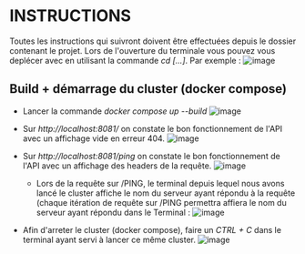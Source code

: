 # INSTRUCTIONS

Toutes les instructions qui suivront doivent être effectuées depuis le dossier contenant le projet. Lors de l'ouverture du terminale vous pouvez vous deplécer avec en utilisant la commande *cd [...]*. Par exemple : 
![image](https://user-images.githubusercontent.com/63664894/205495826-bc1e7c13-b7e9-4f4b-8e49-1ee737c46166.png)

## Build + démarrage du cluster (docker compose)
- Lancer la commande *docker compose up --build*
![image](https://user-images.githubusercontent.com/63664894/205495337-5f55adf9-2848-4755-8c22-a4461ff433fa.png)
- Sur *http://localhost:8081/* on constate le bon fonctionnement de l'API avec un affichage vide en erreur 404.
![image](https://user-images.githubusercontent.com/63664894/205495374-d15c485c-5d9e-4231-a0dd-e23ab36da74a.png)

- Sur *http://localhost:8081/ping* on constate le bon fonctionnement de l'API avec un affichage des headers de la requête.
![image](https://user-images.githubusercontent.com/63664894/205495411-23f406c6-df06-48f5-bd33-45a731f42907.png)

    - Lors de la requête sur /PING, le terminal depuis lequel nous avons lancé le cluster affiche le nom du serveur ayant répondu à la requête (chaque itération de requête sur /PING permettra affiera le nom du serveur ayant répondu dans le Terminal :
    ![image](https://user-images.githubusercontent.com/63664894/205495457-69696bcd-56b9-4463-a73b-9f4357d90b7f.png)

- Afin d'arreter le cluster (docker compose), faire un *CTRL + C* dans le terminal ayant servi à lancer ce même cluster.
![image](https://user-images.githubusercontent.com/63664894/205495639-8ac44823-0c2c-40dd-819c-ad0b3e231da6.png)
